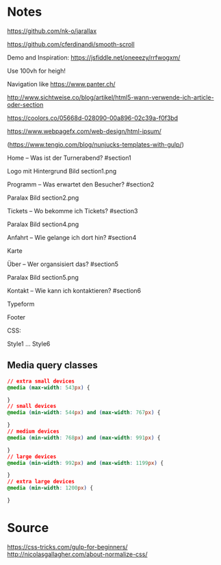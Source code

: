 
# Notes

https://github.com/nk-o/jarallax
 
https://github.com/cferdinandi/smooth-scroll

Demo and Inspiration: https://jsfiddle.net/oneeezy/rrfwogxm/

Use 100vh for heigh!

Navigation like https://www.panter.ch/

http://www.sichtweise.co/blog/artikel/html5-wann-verwende-ich-article-oder-section

https://coolors.co/05668d-028090-00a896-02c39a-f0f3bd

https://www.webpagefx.com/web-design/html-ipsum/
 
(https://www.tengio.com/blog/nunjucks-templates-with-gulp/)
 
Home – Was ist der Turnerabend? #section1
 
Logo mit Hintergrund Bild section1.png
 
Programm – Was erwartet den Besucher? #section2
 
Paralax Bild section2.png
 
Tickets – Wo bekomme ich Tickets? #section3
 
Paralax Bild section4.png
 
Anfahrt – Wie gelange ich dort hin? #section4
 
Karte
 
Über – Wer organsisiert das? #section5
 
Paralax Bild section5.png
 
Kontakt – Wie kann ich kontaktieren? #section6
 
Typeform
 
Footer
 
 
CSS:
 
Style1
…
Style6

## Media query classes

```css
// extra small devices
@media (max-width: 543px) {

}
// small devices
@media (min-width: 544px) and (max-width: 767px) {

}
// medium devices
@media (min-width: 768px) and (max-width: 991px) {

}
// large devices
@media (min-width: 992px) and (max-width: 1199px) {

}
// extra large devices
@media (min-width: 1200px) {

}
```

# Source

https://css-tricks.com/gulp-for-beginners/
http://nicolasgallagher.com/about-normalize-css/